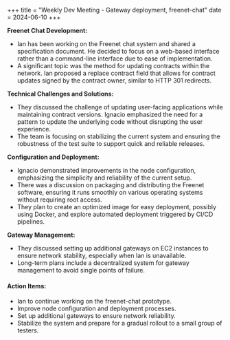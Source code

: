 +++
title = "Weekly Dev Meeting - Gateway deployment, freenet-chat"
date = 2024-06-10
+++

**Freenet Chat Development:**

- Ian has been working on the Freenet chat system and shared a specification document. He decided to focus on a
  web-based interface rather than a command-line interface due to ease of implementation.
- A significant topic was the method for updating contracts within the network. Ian proposed a replace contract field
  that allows for contract updates signed by the contract owner, similar to HTTP 301 redirects.

**Technical Challenges and Solutions:**

- They discussed the challenge of updating user-facing applications while maintaining contract versions. Ignacio
  emphasized the need for a pattern to update the underlying code without disrupting the user experience.
- The team is focusing on stabilizing the current system and ensuring the robustness of the test suite to support quick
  and reliable releases.

**Configuration and Deployment:**

- Ignacio demonstrated improvements in the node configuration, emphasizing the simplicity and reliability of the current
  setup.
- There was a discussion on packaging and distributing the Freenet software, ensuring it runs smoothly on various
  operating systems without requiring root access.
- They plan to create an optimized image for easy deployment, possibly using Docker, and explore automated deployment
  triggered by CI/CD pipelines.

**Gateway Management:**

- They discussed setting up additional gateways on EC2 instances to ensure network stability, especially when Ian is
  unavailable.
- Long-term plans include a decentralized system for gateway management to avoid single points of failure.

#### Action Items:

- Ian to continue working on the freenet-chat prototype.
- Improve node configuration and deployment processes.
- Set up additional gateways to ensure network reliability.
- Stabilize the system and prepare for a gradual rollout to a small group of testers.
